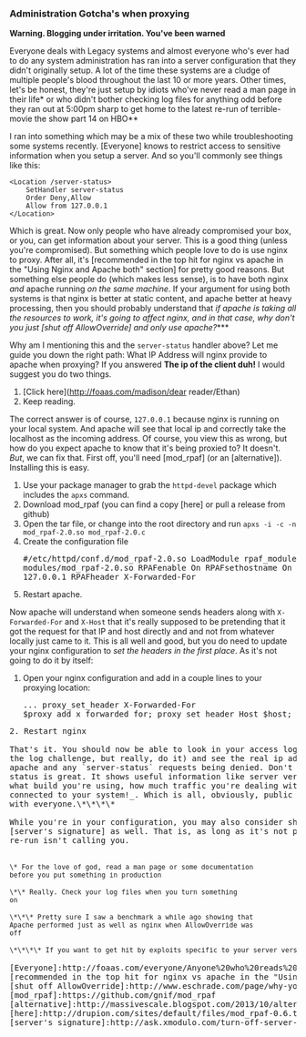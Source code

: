 ### Administration Gotcha's when proxying

**Warning. Blogging under irritation. You've been warned**

Everyone deals with Legacy systems and almost everyone who's ever had 
to do any system administration has ran into a server configuration 
that they didn't originally setup. A lot of the time these systems are
a cludge of multiple people's blood throughout the last 10 or more years.
Other times, let's be honest, they're just setup by idiots who've never
read a man page in their life\* or who didn't bother checking log files 
for anything odd before they ran out at 5:00pm sharp to get home to the
latest re-run of terrible-movie the show part 14 on HBO\*\*

I ran into something which may be a mix of these two while troubleshooting
some systems recently. [Everyone] knows to restrict access to sensitive 
information when you setup a server. And so you'll commonly see things like
this:

	<Location /server-status>
		SetHandler server-status
		Order Deny,Allow
		Allow from 127.0.0.1
	</Location>

Which is great. Now only people who have already compromised your box, or you, 
can get information about your server. This is a good thing (unless
you're compromised). But something which people love to do is use nginx to proxy.
After all, it's [recommended in the top hit for nginx vs apache in the 
"Using Nginx and Apache both" section] for pretty good reasons. But something 
else people do (which makes less sense), is to have both nginx 
_and_ apache running _on the same machine_. If your argument for using both 
systems is that nginx is better at static content, and apache better at heavy
processing, then you should probably understand that _if apache is taking all
the resources to work, it's going to affect nginx, and in that case, why don't
you just [shut off AllowOverride] and only use apache?_\*\*\*

Why am I mentioning this and the `server-status` handler above? Let me guide you
down the right path: What IP Address will nginx provide to apache when proxying?
If you answered **The ip of the client duh!** I would suggest you do two things.

1. [Click here](http://foaas.com/madison/dear reader/Ethan)
2. Keep reading. 

The correct answer is of course, `127.0.0.1` because nginx is running on your local 
system. And apache will see that local ip and correctly take the localhost as the 
incoming address. Of course, you view this as wrong, but how do you expect apache 
to know that it's being proxied to? It doesn't. _But_, we can fix that. First off,
you'll need [mod_rpaf] (or an [alternative]). Installing this is easy. 

1. Use your package manager to grab the `httpd-devel` package which includes the 
`apxs` command.
2. Download mod_rpaf (you can find a copy [here] or pull a release from github)
3. Open the tar file, or change into the root directory and run `apxs -i -c -n mod_rpaf-2.0.so mod_rpaf-2.0.c`
4. Create the configuration file <pre>#/etc/httpd/conf.d/mod_rpaf-2.0.so
LoadModule rpaf_module modules/mod_rpaf-2.0.so
RPAFenable On
RPAFsethostname On
RPAFproxy_ips 127.0.0.1
RPAFheader X-Forwarded-For</pre>
5. Restart apache.

Now apache will understand when someone sends headers along with `X-Forwarded-For` 
and `X-Host` that it's really supposed to be pretending that it got the request
for that IP and host directly and and not from whatever locally just came to it. 
This is all well and good, but you do need to update your nginx configuration to 
_set the headers in the first place_. As it's not going to do it by itself:

1. Open your nginx configuration and add in a couple lines to your proxying location:<pre>...
	proxy_set_header X-Forwarded-For $proxy_add_x_forwarded_for;
	proxy_set_header Host $host;
<pre>
2. Restart nginx 

That's it. You should now be able to look in your access logs (I know it might hurt
the log challenge, but really, do it) and see the real ip addresses coming in to 
apache and any `server-status` requests being denied. Don't get me wrong, server 
status is great. It shows useful information like server version, SSL library version,
what build you're using, how much traffic you're dealing with, and _every ip address
connected to your system!_. Which is all, obviously, public information you want to share 
with everyone.\*\*\*\*

While you're in your configuration, you may also consider shutting off your 
[server's signature] as well. That is, as long as it's not past 5pm and your 
re-run isn't calling you.


<small>\* For the love of god, read a man page or some documentation
before you put something in production</small><br/>
<small>\*\* Really. Check your log files when you turn something
on</small><br/>
<small>\*\*\* Pretty sure I saw a benchmark a while ago showing that
Apache performed just as well as nginx when AllowOverride was
off</small><br/>
<small>\*\*\*\* If you want to get hit by exploits specific to your server version</small>

[Everyone]:http://foaas.com/everyone/Anyone%20who%20reads%20manpages
[recommended in the top hit for nginx vs apache in the "Using Nginx and Apache both" section]:https://anturis.com/blog/nginx-vs-apache/
[shut off AllowOverride]:http://www.eschrade.com/page/why-you-should-not-use-htaccess-allowoverride-all-in-production/
[mod_rpaf]:https://github.com/gnif/mod_rpaf
[alternative]:http://massivescale.blogspot.com/2013/10/alternatives-to-modrpaf.html
[here]:http://drupion.com/sites/default/files/mod_rpaf-0.6.tar_.gz
[server's signature]:http://ask.xmodulo.com/turn-off-server-signature-apache-web-server.html
